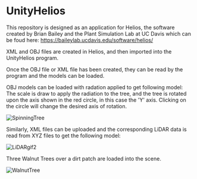 # UnityHelios

This repository is designed as an application for Helios, the software created by Brian Bailey and the Plant Simulation Lab at UC Davis which can be foud here: https://baileylab.ucdavis.edu/software/helios/ 

XML and OBJ files are created in Helios, and then imported into the UnityHelios program.

Once the OBJ file or XML file has been created, they can be read by the program and the models can be loaded.

OBJ models can be loaded with radation applied to get following model: The scale is draw to apply the radiation to the tree, and the tree is rotated upon the axis shown in the red circle, in this case the 'Y' axis. Clicking on the circle will change the desired axis of rotation.

![SpinningTree](https://user-images.githubusercontent.com/81535423/183919368-8dfa26e0-ba79-4c4f-90db-bdd2a439fdf9.gif)

Similarly, XML files can be uploaded and the corresponding LiDAR data is read from XYZ files to get the following model:

![LiDARgif2](https://user-images.githubusercontent.com/81535423/183904447-25accb71-ebc0-4494-9e9f-c17c3eb020fa.gif)

Three Walnut Trees over a dirt patch are loaded into the scene.

![WalnutTree](https://user-images.githubusercontent.com/81535423/186017997-a0e6e775-2dc4-4d16-87e3-bcff8634e314.png)
